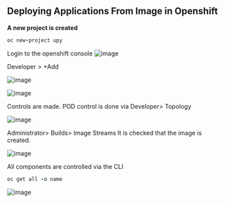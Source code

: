 ## Deploying Applications From Image in Openshift

**A new project is created**
```ruby
oc new-project upy
```
Login to the openshift console
![image](https://user-images.githubusercontent.com/3519706/89736602-3431e200-da73-11ea-8f52-028c053a6214.png)

Developer > +Add

![image](https://user-images.githubusercontent.com/3519706/89736638-68a59e00-da73-11ea-898b-700ee3751e25.png)

![image](https://user-images.githubusercontent.com/3519706/89736668-ba4e2880-da73-11ea-9be4-6975e541c711.png)

Controls are made.
POD control is done via Developer> Topology

![image](https://user-images.githubusercontent.com/3519706/89736686-d9e55100-da73-11ea-95ee-2943859173e5.png)

Administrator> Builds> Image Streams It is checked that the image is created.

![image](https://user-images.githubusercontent.com/3519706/89736702-faada680-da73-11ea-8761-2c015be871ec.png)

All components are controlled via the CLI
```ruby
oc get all -o name
```
![image](https://user-images.githubusercontent.com/3519706/89736728-1dd85600-da74-11ea-925a-cda4d64e055f.png)
